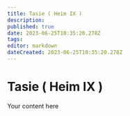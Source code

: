 ```yaml
---
title: Tasie ( Heim IX )
description: 
published: true
date: 2023-06-25T10:35:20.278Z
tags: 
editor: markdown
dateCreated: 2023-06-25T10:35:20.278Z
---
```


# Tasie ( Heim IX )
Your content here